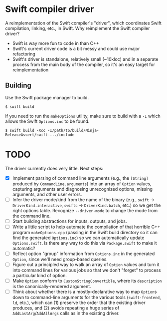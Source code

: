 # Swift compiler driver

A reimplementation of the Swift compiler's "driver", which coordinates Swift compilation,
linking, etc., in Swift. Why reimplement the Swift compiler driver?

* Swift is way more fun to code in than C++
* Swift's current driver code is a bit messy and could use major refactoring
* Swift's driver is standalone, relatively small (~10kloc) and in a separate process from the main body of the compiler, so it's an easy target for reimplementation

## Building

Use the Swift package manager to build.

```
$ swift build
```

If you need to run the `makeOptions`
utility, make sure to build with a `-I` which allows the Swift `Options.inc` to
be found.

```
$ swift build -Xcc -I/path/to/build/Ninja-ReleaseAssert/swift-.../include
```

# TODO

The driver currently does very little. Next steps:

* [x] Implement parsing of command line arguments (e.g., the `[String]` produced by `CommandLine.arguments`) into an array of `Option` values, capturing arguments and diagnosing unrecognized options, missing arguments, and other user errors.
* [ ] Infer the driver mode/kind from the name of the binary (e.g., `swift` -> `DriverKind.interactive`, `swiftc` -> `DriverKind.batch`, etc.) so we get the right options table. Recognize `--driver-mode` to change the mode from the command line.
* [ ] Start building abstractions for inputs, outputs, and jobs.
* [ ] Write a little script to help automate the compilation of that horrible C++ program `makeOptions.cpp` (passing in the Swift build directory so it can find the generated `Options.inc`) so we can automatically update `Options.swift`. Is there any way to do this via `Package.swift` to make it automatic?
* [ ] Reflect option "group" information from `Options.inc` in the generated `Option`, since we'll need group-based queries.
* [ ] Figure out a principled way to walk an array of `Option` values and turn it into command lines for various jobs so that we don't "forget" to process a particular kind of option.
* [ ] Make `Option` conform to `CustomStringConvertible`, where its `description` is the canonically-rendered argument.
* [ ] Think about whether there is a mostly-declarative way to map `Option`s down to command-line arguments for the various tools (`swift-frontend`, `ld`, etc.), which can (1) preserve the order that the existing driver produces, and (2) avoids repeating a huge series of `AddLastArg`/`AddAllArgs` calls as in the existing driver.
